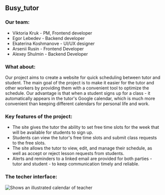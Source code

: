 ## Busy_tutor


### Our team: 
   - Viktoria Kruk - PM, Frontend developer
   - Egor Lebedev - Backend developer
   - Ekaterina Koshmanove - UI/UX designer
   - Arsenii Rusin - Frontend Developer
   - Alexey Shulmin - Backend Developer
   
   
### What about: 
Our project aims to create a website for quick scheduling between tutor and student. The main goal of the project is to make it easier for the tutor and other workers by providing them with a convenient tool to optimize the schedule. Our advantage is that when a student signs up for a class - it automatically appears in the tutor's Google calendar, which is much more convenient than keeping different calendars for personal life and work.

### Key features of the project:

- The site gives the tutor the ability to set free time slots for the week that will be available for students to sign up.
- Students can view the tutor's free time slots and submit class requests to the free slots.
- The site allows the tutor to view, edit, and manage their schedule, as well as accept or reject lesson requests from students.
- Alerts and reminders to a linked email are provided for both parties - tutor and student - to keep communication timely and reliable.

### The techer interface: 
<picture>
  <source media="(prefers-color-scheme: dark)" srcset="https://github.com/mpvnlv/Busy_teacher/assets/88908152/5d87e37e-7e82-4b91-82ff-67160e5a6614">
  <source media="(prefers-color-scheme: light)" srcset="https://github.com/mpvnlv/Busy_teacher/assets/88908152/5d87e37e-7e82-4b91-82ff-67160e5a6614">
  <img alt="Shows an illustrated calendar of teacher" src="https://github.com/mpvnlv/Busy_teacher/assets/88908152/5d87e37e-7e82-4b91-82ff-67160e5a6614">
</picture>
